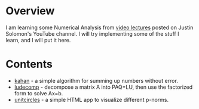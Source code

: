 # Overview

I am learning some Numerical Analysis from [video lectures](https://www.youtube.com/watch?v=dkT8yuI2d50) posted on Justin Solomon's YouTube channel. I will try implementing some of the stuff I learn, and I will put it here.

# Contents

 * [kahan](kahan/) - a simple algorithm for summing up numbers without error.
 * [ludecomp](ludecomp/) - decompose a matrix A into PAQ=LU, then use the factorized form to solve Ax=b.
 * [unitcircles](unitcircles/) - a simple HTML app to visualize different p-norms.
